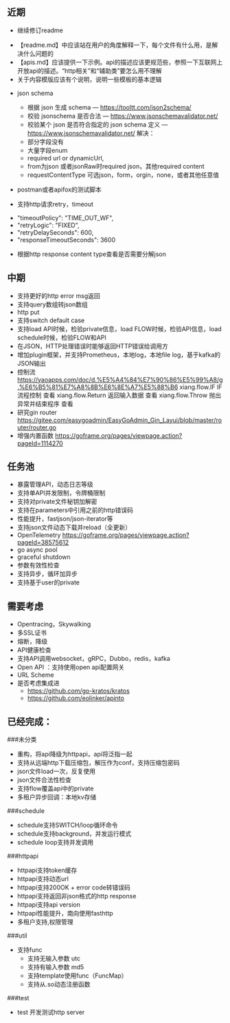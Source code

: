 ## 近期
* 继续修订readme
- 【readme.md】中应该站在用户的角度解释一下，每个文件有什么用，是解决什么问题的
- 【apis.md】应该提供一下示例。api的描述应该更规范些，参照一下互联网上开放api的描述。“http相关”和“辅助类”要怎么用不理解
- 关于内容模版应该有个说明，说明一些模板的基本逻辑

* json schema
  - 根据 json 生成 schema — https://tooltt.com/json2schema/
  - 校验 jsonschema 是否合法 — https://www.jsonschemavalidator.net/
  -  校验某个 json 是否符合指定的 json schema 定义 — https://www.jsonschemavalidator.net/
  解决：
  - 部分字段没有
  - 大量字段enum
  - required url or dynamicUrl, 
  - from为json 或者jsonRaw时required json，其他required content
  - requestContentType   可选json，form，orgin，none，或者其他任意值

* postman或者apifox的测试脚本
* 支持http请求retry，timeout
 - "timeoutPolicy": "TIME_OUT_WF",
 - "retryLogic": "FIXED",
 - "retryDelaySeconds": 600,
 - "responseTimeoutSeconds": 3600
* 根据http response content type查看是否需要分解json

## 中期
* 支持更好的http error msg返回
* 支持query数组转json数组
* http put
* 支持switch default case
* 支持load API时候，检验private信息，load FLOW时候，检验API信息，load schedule时候，检验FLOW和API
* 在JSON，HTTP处理错误时能够返回HTTP错误给调用方
* 增加plugin框架，并支持Prometheus，本地log，本地file log，基于kafka的JSON输出
* 控制流
https://yaoapps.com/doc/d.%E5%A4%84%E7%90%86%E5%99%A8/g.%E6%B5%81%E7%A8%8B%E6%8E%A7%E5%88%B6
xiang.flow.IF	IF 流程控制	查看
xiang.flow.Return	返回输入数据	查看
xiang.flow.Throw	抛出异常并结束程序	查看
* 研究gin router
https://gitee.com/easygoadmin/EasyGoAdmin_Gin_Layui/blob/master/router/router.go
* 增强内置函数
https://goframe.org/pages/viewpage.action?pageId=1114270
## 任务池
* 暴露管理API，动态日志等级
* 支持单API并发限制，令牌桶限制
* 支持对private文件秘钥加解密
* 支持在parameters中引用之前的http错误码
* 性能提升，fastjson/json-iterator等
* 支持json文件动态下载并reload（全更新）
* OpenTelemetry
 https://goframe.org/pages/viewpage.action?pageId=38575612
* go async pool
* graceful shutdown
* 参数有效性检查
* 支持异步，循环加异步
* 支持基于user的private
## 需要考虑
* Opentracing，Skywalking
* 多SSL证书
* 熔断，降级
* API健康检查
* 支持API调用websocket，gRPC，Dubbo，redis，kafka
* Open API ：支持使用open api配置网关
* URL Scheme
* 是否考虑集成进
    * https://github.com/go-kratos/kratos
    * https://github.com/eolinker/apinto

## 已经完成：
###未分类
* 重构，将api降级为httpapi，api将泛指一起
* 支持从远端http下载压缩包，解压作为conf，支持压缩包密码
* json文件load一次，反复使用
* json文件合法性检查
* 支持flow覆盖api中的private
* 多租户异步回调：本地kv存储

###schedule
* schedule支持SWITCH/loop循环命令
* schedule支持background，并发运行模式
* schedule loop支持并发调用

###httpapi
* httpapi支持token缓存
* httpapi支持动态url
* httpapi支持200OK + error code转错误码
* httpapi支持返回非json格式的http response
* httpapi支持api version
* httpapi性能提升，南向使用fasthttp
* 多租户支持,权限管理

###util
* 支持func
     * 支持无输入参数 utc
     * 支持有输入参数 md5
     * 支持template使用func（FuncMap）
     * 支持从.so动态注册函数

###test
* test 开发测试http server

